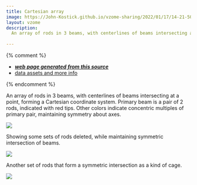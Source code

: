 ```yaml
---
title: Cartesian array
image: https://John-Kostick.github.io/vzome-sharing/2022/01/17/14-21-50-Cartesian-array/Cartesian-array.png
layout: vzome
description:
  An array of rods in 3 beams, with centerlines of beams intersecting at a point, forming a Cartesian coordinate system.  Primary beam is a pair of 2 rods, indicated with red tips.  Other colors indicate concentric multiples of primary pair, maintaining symmetry about axes.
  
---
```


{% comment %}
 - [***web page generated from this source***][post]
 - [data assets and more info][github]

[post]: <https://John-Kostick.github.io/vzome-sharing/2022/01/17/Cartesian-array-14-21-50.html>
[github]: <https://github.com/John-Kostick/vzome-sharing/tree/main/2022/01/17/14-21-50-Cartesian-array/>
{% endcomment %}

  An array of rods in 3 beams, with centerlines of beams intersecting at a point, forming a Cartesian coordinate system.  Primary beam is a pair of 2 rods, indicated with red tips.  Other colors indicate concentric multiples of primary pair, maintaining symmetry about axes.
  


<vzome-viewer style="width: 100%; height: 65vh;"
       src="https://John-Kostick.github.io/vzome-sharing/2022/01/17/14-21-50-Cartesian-array/Cartesian-array.vZome" >
  <img src="https://John-Kostick.github.io/vzome-sharing/2022/01/17/14-21-50-Cartesian-array/Cartesian-array.png" />
</vzome-viewer>

Showing some sets of rods deleted, while maintaining symmetric intersection of beams.  

<vzome-viewer style="width: 100%; height: 65vh;"
       src="https://John-Kostick.github.io/vzome-sharing/2022/01/17/14-22-17-Cartesian-array-2/Cartesian-array-2.vZome" >
  <img src="https://John-Kostick.github.io/vzome-sharing/2022/01/17/14-22-17-Cartesian-array-2/Cartesian-array-2.png" />
</vzome-viewer>

Another set of rods that form a symmetric intersection as a kind of cage.  

<vzome-viewer style="width: 100%; height: 65vh;"
       src="https://John-Kostick.github.io/vzome-sharing/2022/01/17/14-22-43-Cartesian-array-3/Cartesian-array-3.vZome" >
  <img src="https://John-Kostick.github.io/vzome-sharing/2022/01/17/14-22-43-Cartesian-array-3/Cartesian-array-3.png" />
</vzome-viewer>

